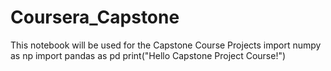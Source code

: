 # Coursera_Capstone
This notebook will be used for the Capstone Course Projects
import numpy as np
import pandas as pd
print("Hello Capstone Project Course!")
